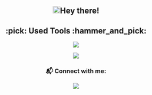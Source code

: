 <h2 align="center"> <img src="https://github.com/TheDudeThatCode/TheDudeThatCode/blob/master/Assets/Hi.gif" width="20px">Hey there!</h2> 

<h2 align="center">:pick: Used Tools :hammer_and_pick:</h2>

<p align="center">
  <img src="https://skillicons.dev/icons?i=js,nodejs,ts,python,html,css,postgresql,mongodb"/>
</p>
<p align="center">
  <img src="https://skillicons.dev/icons?i=vscode,vim,linux,git" />
</p>

<!-- <div align="center"><p><img src="https://github-readme-stats.vercel.app/api/top-langs?username=bongoslav&show_icons=true&locale=en&layout=compact" alt="bongoslav" /> -->

### <h3 align="center">:mailbox_with_mail: Connect with me:</h3>

<p align="center">
  <a href="https://www.linkedin.com/in/borislav-borisov99/" target="_blank">
    <img src="https://img.shields.io/badge/-LinkedIn-%230077B5?style=for-the-badge&logo=linkedin&logoColor=white" target="_blank">
  </a>
</p>
